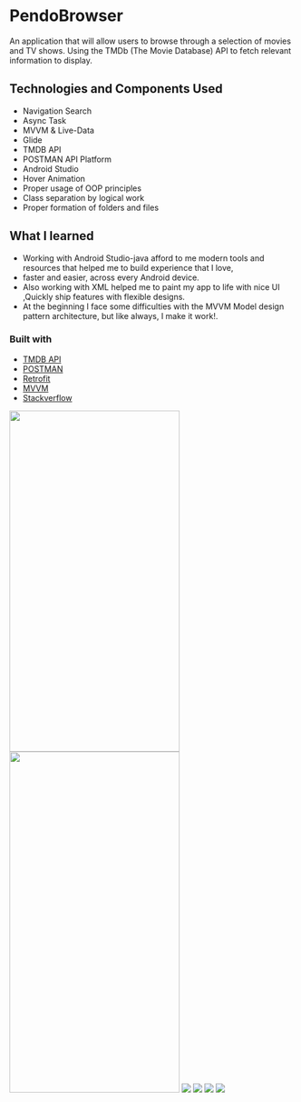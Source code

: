 # PendoBrowser
An application that will allow users to browse through a selection of movies and TV shows. Using the TMDb (The Movie Database) API to fetch relevant information to display.

## Technologies and Components Used
- Navigation Search
- Async Task
- MVVM & Live-Data
- Glide 
- TMDB API
- POSTMAN API Platform
- Android Studio
- Hover Animation
- Proper usage of OOP principles
- Class separation by logical work
- Proper formation of folders and files

## What I learned
- Working with Android Studio-java afford to me modern tools and resources that helped me to build experience that I love,
- faster and easier, across every Android device.
- Also working with XML helped me to paint my app to life with nice UI ,Quickly ship features with flexible designs.
- At the beginning I face some difficulties with the MVVM Model design pattern architecture, but like always, I make it work!.


### Built with
- [TMDB API](https://developers.themoviedb.org/3/getting-started/introduction)
- [POSTMAN](https://www.postman.com)
- [Retrofit](https://square.github.io/retrofit/)
- [MVVM](https://www.tutorialspoint.com/mvvm/index.htm)
- [Stackverflow](https://stackoverflow.com/)

<img src="pendo_screenshots/Popular.png" width="300" height="600" > <img src="pendo_screenshots/Top_Rated.png" width="300" height="600" >
![](pendo_screenshots/Top_Rated.png)
![](pendo_screenshots/Details.png)
![](pendo_screenshots/Search.png)
![](pendo_screenshots/Action.png)
